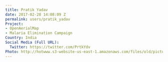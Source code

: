 ```yaml
---
title: Pratik Yadav
date: 2017-02-28 14:08:09 Z
permalink: users/pratik_yadav
Project:
- OpenAerialMap
- Malaria Elimination Campaign
Country: India
Social Media (Full URL):
  Twitter: https://twitter.com/PrtkYdv
Photo: http://hotwww.s3-website-us-east-1.amazonaws.com/files/old/pictures/picture-375-1488433273.jpg
---
```


